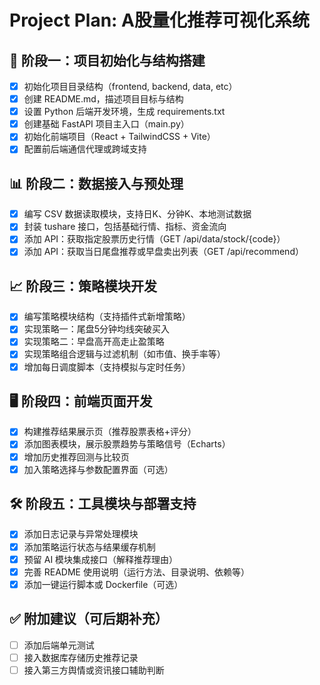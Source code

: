 # Project Plan: A股量化推荐可视化系统

## 🧱 阶段一：项目初始化与结构搭建
- [x] 初始化项目目录结构（frontend, backend, data, etc）
- [x] 创建 README.md，描述项目目标与结构
- [x] 设置 Python 后端开发环境，生成 requirements.txt
- [x] 创建基础 FastAPI 项目主入口（main.py）
- [x] 初始化前端项目（React + TailwindCSS + Vite）
- [x] 配置前后端通信代理或跨域支持

## 📊 阶段二：数据接入与预处理
- [x] 编写 CSV 数据读取模块，支持日K、分钟K、本地测试数据
- [x] 封装 tushare 接口，包括基础行情、指标、资金流向
- [x] 添加 API：获取指定股票历史行情（GET /api/data/stock/{code}）
- [x] 添加 API：获取当日尾盘推荐或早盘卖出列表（GET /api/recommend）

## 📈 阶段三：策略模块开发
- [x] 编写策略模块结构（支持插件式新增策略）
- [x] 实现策略一：尾盘5分钟均线突破买入
- [x] 实现策略二：早盘高开高走止盈策略
- [x] 实现策略组合逻辑与过滤机制（如市值、换手率等）
- [x] 增加每日调度脚本（支持模拟与定时任务）

## 🖥️ 阶段四：前端页面开发
- [x] 构建推荐结果展示页（推荐股票表格+评分）
- [x] 添加图表模块，展示股票趋势与策略信号（Echarts）
- [x] 增加历史推荐回测与比较页
- [x] 加入策略选择与参数配置界面（可选）

## 🛠️ 阶段五：工具模块与部署支持
- [x] 添加日志记录与异常处理模块
- [x] 添加策略运行状态与结果缓存机制
- [x] 预留 AI 模块集成接口（解释推荐理由）
- [x] 完善 README 使用说明（运行方法、目录说明、依赖等）
- [x] 添加一键运行脚本或 Dockerfile（可选）

## ✅ 附加建议（可后期补充）
- [ ] 添加后端单元测试
- [ ] 接入数据库存储历史推荐记录
- [ ] 接入第三方舆情或资讯接口辅助判断